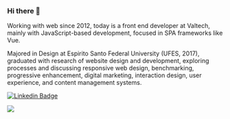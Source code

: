 ### Hi there 👋

Working with web since 2012, today is a front end developer at Valtech, mainly with JavaScript-based development, focused in SPA frameworks like Vue.

Majored in Design at Espirito Santo Federal University (UFES, 2017), graduated with research of website design and development, exploring processes and discussing responsive web design, benchmarking, progressive enhancement, digital marketing, interaction design, user experience, and content management systems.

[![Linkedin Badge](https://img.shields.io/badge/-LinkedIn-blue?style=flat&logo=Linkedin&logoColor=white&link=https://www.linkedin.com/in/renatodelpupo/)](https://www.linkedin.com/in/renatodelpupo/)

<a href="https://github.com/renatodelpupo">
  <img align="top" src="https://github-readme-stats.vercel.app/api/top-langs/?username=renatodelpupo&layout=compact&langs_count=6" />
</a>
